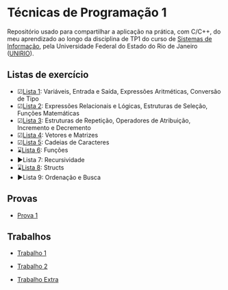 # Técnicas de Programação 1
Repositório usado para compartilhar a aplicação na prática, com C/C++, do meu aprendizado ao longo da disciplina de TP1 do curso de [Sistemas de Informação][si], pela Universidade Federal do Estado do Rio de Janeiro ([UNIRIO][unirio]).

## Listas de exercício
- ☑[Lista 1][l1]: Variáveis, Entrada e Saída, Expressões Aritméticas, Conversão de Tipo
- ☑[Lista 2][l2]: Expressões Relacionais e Lógicas, Estruturas de Seleção, Funções Matemáticas
- ☑[Lista 3][l3]: Estruturas de Repetição, Operadores de Atribuição, Incremento e Decremento
- ☑[Lista 4][l4]: Vetores e Matrizes
- ☑[Lista 5][l5]: Cadeias de Caracteres
- ⌛[Lista 6][l6]: Funções
- ▶Lista 7: Recursividade
- ⌛[Lista 8][l8]: Structs
- ▶Lista 9: Ordenação e Busca


## Provas
- [Prova 1](p1)

## Trabalhos
- [Trabalho 1][t1]
- [Trabalho 2][t2]
- [Trabalho Extra][textra]

    [si]: <https://bsi.uniriotec.br>
    [unirio]: <http://www.unirio.br>
    [l1]: <https://github.com/davilimabr/bsi-tecnicas-de-programacao-1/tree/main/listas-de-exercicio/lista-1>
    [l2]: <https://github.com/davilimabr/bsi-tecnicas-de-programacao-1/tree/main/listas-de-exercicio/lista-2>
    [l3]: <https://github.com/davilimabr/bsi-tecnicas-de-programacao-1/tree/main/listas-de-exercicio/lista-3>
    [l4]: <https://github.com/davilimabr/bsi-tecnicas-de-programacao-1/tree/main/listas-de-exercicio/lista-4>
    [l5]: <https://github.com/davilimabr/bsi-tecnicas-de-programacao-1/tree/main/listas-de-exercicio/lista-5>
    [l6]: <https://github.com/davilimabr/bsi-tecnicas-de-programacao-1/tree/main/listas-de-exercicio/lista-6>
    [l8]: <https://github.com/davilimabr/bsi-tecnicas-de-programacao-1/tree/main/listas-de-exercicio/lista-8>
    [p1]: <https://github.com/davilimabr/bsi-tecnicas-de-programacao-1/tree/main/provas/prova-1>
    [t1]: <https://github.com/davilimabr/bsi-tecnicas-de-programacao-1/tree/main/trabalhos/trabalho-1>
    [t2]: <https://github.com/davilimabr/bsi-tecnicas-de-programacao-1/tree/main/trabalhos/trabalho-2>
    [textra]: <https://github.com/davilimabr/bsi-tecnicas-de-programacao-1/tree/main/trabalhos/trabalho-extra>

